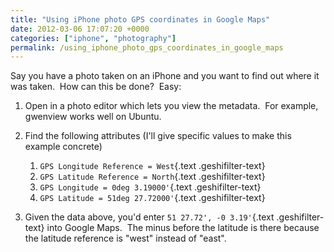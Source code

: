 ```yaml
---
title: "Using iPhone photo GPS coordinates in Google Maps"
date: 2012-03-06 17:07:20 +0000
categories: ["iphone", "photography"]
permalink: /using_iphone_photo_gps_coordinates_in_google_maps
---
```

Say you have a photo taken on an iPhone and you want to find out where
it was taken.  How can this be done?  Easy:

1.  Open in a photo editor which lets you view the metadata.  For
    example, gwenview works well on Ubuntu.
2.  Find the following attributes (I'll give specific values to make
    this example concrete)
    1.  <span class="geshifilter">`GPS Longitude Reference = West`{.text
        .geshifilter-text}</span>
    2.  <span class="geshifilter">`GPS Latitude Reference = North`{.text
        .geshifilter-text}</span>
    3.  <span class="geshifilter">`GPS Longitude = 0deg 3.19000'`{.text
        .geshifilter-text}</span>
    4.  <span class="geshifilter">`GPS Latitude = 51deg 27.72000'`{.text
        .geshifilter-text}</span>

3.  Given the data above, you'd enter <span
    class="geshifilter">`51 27.72', -0 3.19'`{.text
    .geshifilter-text}</span> into Google Maps.  The minus before the
    latitude is there because the latitude reference is "west" instead
    of "east".<!--break-->


